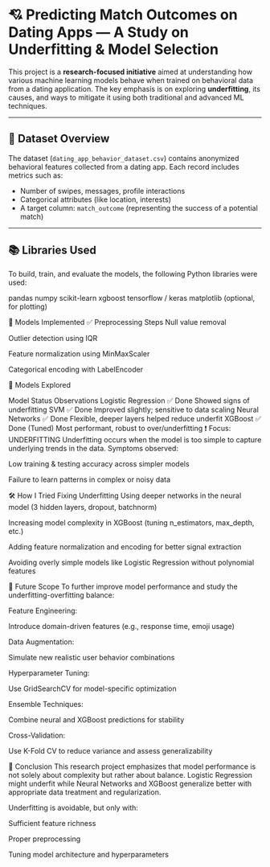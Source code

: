 # 💘 Predicting Match Outcomes on Dating Apps — A Study on Underfitting & Model Selection

This project is a **research-focused initiative** aimed at understanding how various machine learning models behave when trained on behavioral data from a dating application. The key emphasis is on exploring **underfitting**, its causes, and ways to mitigate it using both traditional and advanced ML techniques.

---

## 📂 Dataset Overview

The dataset (`dating_app_behavior_dataset.csv`) contains anonymized behavioral features collected from a dating app. Each record includes metrics such as:

- Number of swipes, messages, profile interactions
- Categorical attributes (like location, interests)
- A target column: `match_outcome` (representing the success of a potential match)

---

## 📚 Libraries Used

To build, train, and evaluate the models, the following Python libraries were used:

pandas
numpy
scikit-learn
xgboost
tensorflow / keras
matplotlib (optional, for plotting)

🧠 Models Implemented
✅ Preprocessing Steps
Null value removal

Outlier detection using IQR

Feature normalization using MinMaxScaler

Categorical encoding with LabelEncoder

🧪 Models Explored

Model	Status	Observations
Logistic Regression	✅ Done	Showed signs of underfitting
SVM	✅ Done	Improved slightly; sensitive to data scaling
Neural Networks	✅ Done	Flexible, deeper layers helped reduce underfit
XGBoost	✅ Done (Tuned)	Most performant, robust to over/underfitting
❗ Focus: UNDERFITTING
Underfitting occurs when the model is too simple to capture underlying trends in the data.
Symptoms observed:

Low training & testing accuracy across simpler models

Failure to learn patterns in complex or noisy data

🛠️ How I Tried Fixing Underfitting
Using deeper networks in the neural model (3 hidden layers, dropout, batchnorm)

Increasing model complexity in XGBoost (tuning n_estimators, max_depth, etc.)

Adding feature normalization and encoding for better signal extraction

Avoiding overly simple models like Logistic Regression without polynomial features

🚀 Future Scope
To further improve model performance and study the underfitting-overfitting balance:

Feature Engineering:

Introduce domain-driven features (e.g., response time, emoji usage)

Data Augmentation:

Simulate new realistic user behavior combinations

Hyperparameter Tuning:

Use GridSearchCV for model-specific optimization

Ensemble Techniques:

Combine neural and XGBoost predictions for stability

Cross-Validation:

Use K-Fold CV to reduce variance and assess generalizability

🧾 Conclusion
This research project emphasizes that model performance is not solely about complexity but rather about balance. Logistic Regression might underfit while Neural Networks and XGBoost generalize better with appropriate data treatment and regularization.

Underfitting is avoidable, but only with:

Sufficient feature richness

Proper preprocessing

Tuning model architecture and hyperparameters
